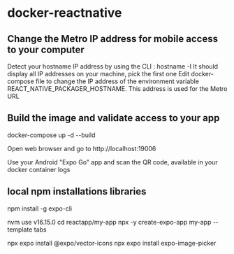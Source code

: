 # docker-reactnative

## Change the Metro IP address for mobile access to your computer

Detect your hostname IP address by using the CLI : hostname -I
  It should display all IP addresses on your machine, pick the first one
Edit docker-compose file to change the IP address of the environment variable REACT_NATIVE_PACKAGER_HOSTNAME.
  This address is used for the Metro URL

## Build the image and validate access to your app
docker-compose up -d --build

Open web browser and go to http://localhost:19006

Use your Android "Expo Go" app and scan the QR code, available in your docker container logs

## local npm installations libraries
npm install -g expo-cli

nvm use v16.15.0
cd reactapp/my-app
npx -y create-expo-app my-app --template tabs

npx expo install @expo/vector-icons
npx expo install expo-image-picker
